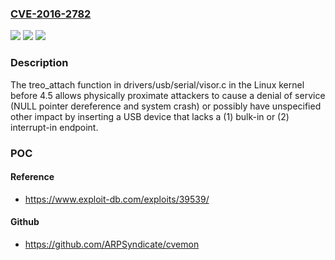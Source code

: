 ### [CVE-2016-2782](https://cve.mitre.org/cgi-bin/cvename.cgi?name=CVE-2016-2782)
![](https://img.shields.io/static/v1?label=Product&message=n%2Fa&color=blue)
![](https://img.shields.io/static/v1?label=Version&message=%3D%20n%2Fa%20&color=brighgreen)
![](https://img.shields.io/static/v1?label=Vulnerability&message=n%2Fa&color=brighgreen)

### Description

The treo_attach function in drivers/usb/serial/visor.c in the Linux kernel before 4.5 allows physically proximate attackers to cause a denial of service (NULL pointer dereference and system crash) or possibly have unspecified other impact by inserting a USB device that lacks a (1) bulk-in or (2) interrupt-in endpoint.

### POC

#### Reference
- https://www.exploit-db.com/exploits/39539/

#### Github
- https://github.com/ARPSyndicate/cvemon

